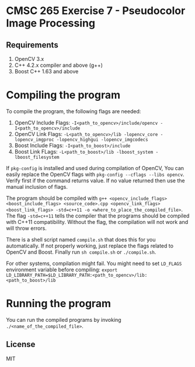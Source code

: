 # CMSC 265 Exercise 7 - Pseudocolor Image Processing

## Requirements

1. OpenCV 3.x
2. C++ 4.2.x compiler and above (g++)
3. Boost C++ 1.63 and above

# Compiling the program

To compile the program, the following flags are needed:

1. OpenCV Include Flags: `-I<path_to_opencv>/include/opencv -I<path_to_opencv>/include`
2. OpenCV Link Flags: `-L<path_to_opencv>/lib -lopencv_core -lopencv_imgproc -lopencv_highgui -lopencv_imgcodecs`
3. Boost Include Flags: `-I<path_to_boost>/include`
4. Boost Link FLags: `-L<path_to_boost>/lib -lboost_system -lboost_filesystem`

If `pkg-config` is installed and used during compilation of OpenCV, You can easily replace the OpenCV flags with `pkg-config --cflags --libs opencv`.
Verify first if the command returns value. If no value returned then use the manual inclusion of flags.

The program should be compiled with `g++ <opencv_include_flags> <boost_include_flags> <source_code>.cpp <opencv_link_flags> <boost_link_flags> -std=c++11 -o <where_to_place_the_compiled_file>`.
The flag `-std=c++11` tells the compiler that the programs should be compiled with C++11 compatibility. Without the flag, the compilation will not work and will throw errors.

There is a shell script named `compile.sh` that does this for you automatically. If not properly working, just replace the flags related to OpenCV and Boost. Finally run `sh compile.sh` or `./compile.sh`.

For other systems, compilation might fail. You might need to set `LD_FLAGS` environment variable before compiling:
`export LD_LIBRARY_PATH=$LD_LIBRARY_PATH:<path_to_opencv>/lib:<path_to_boost>/lib`

# Running the program

You can run the compiled programs by invoking `./<name_of_the_compiled_file>`.

## License

MIT


